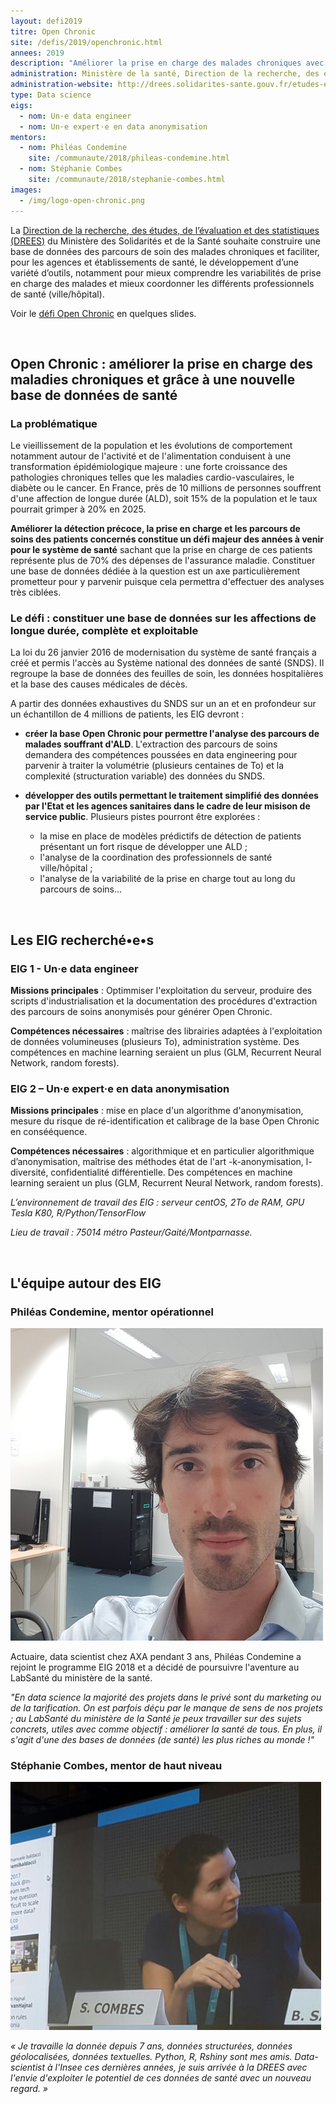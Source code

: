 ```yaml
---
layout: defi2019
titre: Open Chronic
site: /defis/2019/openchronic.html
annees: 2019
description: "Améliorer la prise en charge des malades chroniques avec une nouvelle base de données de santé"
administration: Ministère de la santé, Direction de la recherche, des études, de l’évaluation et des statistiques
administration-website: http://drees.solidarites-sante.gouv.fr/etudes-et-statistiques/la-drees/
type: Data science
eigs:
  - nom: Un·e data engineer
  - nom: Un·e expert·e en data anonymisation
mentors: 
  - nom: Philéas Condemine
    site: /communaute/2018/phileas-condemine.html
  - nom: Stéphanie Combes
    site: /communaute/2018/stephanie-combes.html
images: 
  - /img/logo-open-chronic.png
---
```


La [Direction de la recherche, des études, de l’évaluation et des
statistiques (DREES)](http://drees.solidarites-sante.gouv.fr/etudes-et-statistiques/la-drees/) 
du Ministère des Solidarités et de la Santé 
souhaite construire une base de données des parcours de soin des 
malades chroniques et faciliter, pour les agences et établissements
de santé, le développement d’une variété d’outils, notamment pour 
mieux comprendre les variabilités de prise en charge des malades et 
mieux coordonner les différents professionnels de santé (ville/hôpital).

Voir le [défi Open Chronic](https://speakerdeck.com/eig2018/pitch-open-chronic-defi-eig3) en quelques slides.

<br/>

## Open Chronic : améliorer la prise en charge des maladies chroniques et grâce à une nouvelle base de données de santé

### La problématique

Le vieillissement de la population et les évolutions de comportement notamment autour de l'activité et de l'alimentation conduisent à une transformation épidémiologique majeure : une forte croissance des pathologies chroniques telles que les maladies cardio-vasculaires, le diabète ou le cancer. 
En France, près de 10 millions de personnes souffrent d'une affection de longue durée (ALD), soit 15% de la population et le taux pourrait grimper à 20% en 2025. 

 **Améliorer la détection précoce, la prise en charge et les parcours de soins des patients concernés constitue un défi majeur des années à venir pour le système de santé** sachant que la prise en charge de ces patients représente plus de 70% des dépenses de l'assurance maladie. Constituer une base de données dédiée à la question est un axe particulièrement prometteur pour y parvenir puisque cela permettra d'effectuer des analyses très ciblées.

### Le défi : constituer une base de données sur les affections de longue durée, complète et exploitable

La loi du 26 janvier 2016 de modernisation du système de santé français a créé et permis l'accès au Système national des données de santé (SNDS). Il regroupe la base de données des feuilles de soin, les données hospitalières et la base des causes médicales de décès. 

A partir des données exhaustives du SNDS sur un an et en profondeur sur un échantillon de 4 millions de patients, les EIG devront :

* **créer la base Open Chronic pour permettre l'analyse des parcours de malades souffrant d'ALD**. L'extraction des parcours de soins demandera des compétences poussées en data engineering pour parvenir à traiter la volumétrie (plusieurs centaines de To) et la complexité (structuration variable) des données du SNDS. 

* **développer des outils permettant le traitement simplifié des données par l'Etat et les agences sanitaires dans le cadre de leur misison de service public**. Plusieurs pistes pourront être explorées :
   - la mise en place de modèles prédictifs de détection de patients présentant un fort risque de développer une ALD ;
   - l'analyse de la coordination des professionnels de santé ville/hôpital ;
   - l'analyse de la variabilité de la prise en charge tout au long du parcours de soins...

<br/>

## Les EIG recherché•e•s 

### EIG 1 - Un·e data engineer

**Missions principales** : Optimmiser l'exploitation du serveur, produire des scripts d'industrialisation et la documentation des procédures d'extraction des parcours de soins anonymisés pour générer Open Chronic.

**Compétences nécessaires** : maîtrise des librairies adaptées à l'exploitation de données volumineuses (plusieurs To), administration système. Des compétences en machine learning seraient un plus (GLM, Recurrent Neural Network, random forests).

### EIG 2 – Un·e expert·e en data anonymisation

**Missions principales** : mise en place d'un algorithme d'anonymisation, mesure du risque de ré-identification et calibrage de la base Open Chronic en consééquence.

**Compétences nécessaires** : algorithmique et en particulier algorithmique d’anonymisation, maîtrise des méthodes état de l'art -k-anonymisation, l-diversité, confidentialité différentielle.
Des compétences en machine learning seraient un plus (GLM, Recurrent Neural Network, random forests).

_L’environnement de travail des EIG : serveur centOS, 2To de RAM, GPU Tesla K80, R/Python/TensorFlow_

_Lieu de travail : 75014 métro Pasteur/Gaité/Montparnasse._

<br/>

## L'équipe autour des EIG

### Philéas Condemine, mentor opérationnel

![Philéas Condemine](/img/communaute/phileas-condemine.png)

Actuaire, data scientist chez AXA pendant 3 ans, Philéas Condemine a rejoint le programme EIG 2018 et a décidé de poursuivre l'aventure au LabSanté du ministère de la santé.

_"En data science la majorité des projets dans le privé sont du marketing ou de la tarification. On est parfois déçu par le manque de sens de nos projets ; au LabSanté du ministère de la Santé je peux travailler sur des sujets concrets, utiles avec comme objectif : améliorer la santé de tous. En plus, il s'agit d'une des bases de données (de santé) les plus riches au monde !"_ 

### Stéphanie Combes, mentor de haut niveau

![Stéphanie Combes](/img/communaute/photostephaniecombes.png)

_« Je travaille la donnée depuis 7 ans, données structurées, données
géolocalisées, données textuelles. Python, R, Rshiny sont mes amis.
Data-scientist à l'Insee ces dernières années, je suis arrivée à la
DREES avec l'envie d'exploiter le potentiel de ces données de santé
avec un nouveau regard. »_ 
